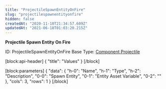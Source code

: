 ```yaml
---
title: "ProjectileSpawnEntityOnFire"
slug: "projectilespawnentityonfire"
hidden: false
createdAt: "2020-11-10T21:34:57.609Z"
updatedAt: "2021-06-18T01:03:20.215Z"
---
```

**Projectile Spawn Entity On Fire**


ID: ProjectileSpawnEntityOnFire
Base Type: [Component Projectile](doc:componentprojectile)

[block:api-header]
{
  "title": "Values"
}
[/block]

[block:parameters]
{
  "data": {
    "h-0": "Name",
    "h-1": "Type",
    "h-2": "Description",
    "0-0": "Spawn Entity",
    "0-1": "Entity Asset Variable",
    "0-2": ""
  },
  "cols": 3,
  "rows": 1
}
[/block]